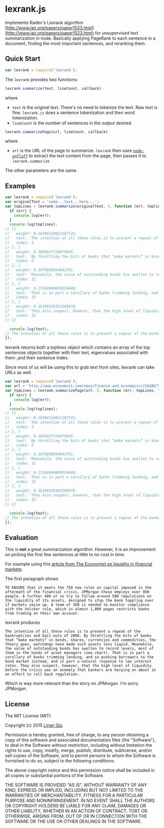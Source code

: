 # lexrank.js

Implements Radev's Lexrank algorithm [http://www.jair.org/papers/paper1523.html](http://www.jair.org/papers/paper1523.html) for unsupervised text summarization in node. Basically applying PageRank to each sentence in a document, finding the most important sentences, and reranking them.

## Quick Start

```js
var lexrank = require('lexrank');
```

The `lexrank` provides two functions:

```js
lexrank.summarize(text, lineCount, callback)
```

where

- `text` is the original text. There's no need to tokenize the text. Raw text is fine. `lexrank.js` does a sentence tokenization and then word tokenization.
- `lineCount` is the number of sentences in the output desired.

```js
lexrank.summarizePage(url, lineCount, callback)
```

where

- `url` is the URL of the page to summarize. `lexrank` then uses [`node-unfluff`](https://github.com/ageitgey/node-unfluff) to extract the text content from the page, then passes it to `lexrank.summarize`

The other parameters are the same.

## Examples

```js
var lexrank = require('lexrank');
var originalText = 'some...text...here...';
var topLines = lexrank.summarize(originalText, 5, function (err, toplines, text) {
  if (err) {
    console.log(err);
  }
  console.log(toplines);
// [{
//   weight: 0.16398118821187135,
//   text: 'The intention of all these rules is to prevent a repeat of the bankruptcies and bail-outs of 2008.',
//   index: 3
// }, {
//   weight: 0.1603637724075845,
//   text: 'By throttling the bits of banks that “make markets” in bonds, shares, currencies and commodities, the theory goes, watchdogs have made such assets less liquid.',
//   index: 5
// }, {
//   weight: 0.1670898954042791,
//   text: 'Meanwhile, the value of outstanding bonds has swollen to record levels, most of them in the hands of asset managers (see chart).',
//   index: 12
// }, {
//   weight: 0.17266004699219448,
//   text: 'That is in part a corollary of banks trimming lending, and so pushing borrowers to the bond market instead, and in part a natural response to low interest rates.',
//   index: 13
// }, {
//   weight: 0.16298329363189878,
//   text: 'They also suspect, however, that the high level of liquidity before the crisis was an anomaly that bankers are harping on about in an effort to roll back regulation.',
//   index: 32
// }]

  console.log(text);
// The intention of all these rules is to prevent a repeat of the bankruptcies and bail-outs of 2008. By throttling the bits of banks that “make markets” in bonds, shares, currencies and commodities, the theory goes, watchdogs have made such assets less liquid. Meanwhile, the value of outstanding bonds has swollen to record levels, most of them in the hands of asset managers (see chart). That is in part a corollary of banks trimming lending, and so pushing borrowers to the bond market instead, and in part a natural response to low interest rates. They also suspect, however, that the high level of liquidity before the crisis was an anomaly that bankers are harping on about in an effort to roll back regulation.
});
```

lexrank returns both a toplines object which contains an array of the top sentences objects together with their text, eigenvalues associated with them ,and their sentence index.

Since most of us will be using this to grab text from sites, lexrank can take URLs as well.

```js
var lexrank = require('lexrank');
var url = 'http://www.economist.com/news/finance-and-economics/21648673-regulators-have-made-banking-safer-has-made-markets-riskier-frozen';
var topLines = lexrank.summarizePage(url, 5, function (err, topLines, text) {
  if (err) {
    console.log(err);
  }
  console.log(toplines);
// [{
//   weight: 0.16398118821187135,
//   text: 'The intention of all these rules is to prevent a repeat of the bankruptcies and bail-outs of 2008.',
//   index: 3
// }, {
//   weight: 0.1603637724075845,
//   text: 'By throttling the bits of banks that “make markets” in bonds, shares, currencies and commodities, the theory goes, watchdogs have made such assets less liquid.',
//   index: 5
// }, {
//   weight: 0.1670898954042791,
//   text: 'Meanwhile, the value of outstanding bonds has swollen to record levels, most of them in the hands of asset managers (see chart).',
//   index: 12
// }, {
//   weight: 0.17266004699219448,
//   text: 'That is in part a corollary of banks trimming lending, and so pushing borrowers to the bond market instead, and in part a natural response to low interest rates.',
//   index: 13
// }, {
//   weight: 0.16298329363189878,
//   text: 'They also suspect, however, that the high level of liquidity before the crisis was an anomaly that bankers are harping on about in an effort to roll back regulation.',
//   index: 32
// }]

  console.log(text);
// The intention of all these rules is to prevent a repeat of the bankruptcies and bail-outs of 2008. By throttling the bits of banks that “make markets” in bonds, shares, currencies and commodities, the theory goes, watchdogs have made such assets less liquid. Meanwhile, the value of outstanding bonds has swollen to record levels, most of them in the hands of asset managers (see chart). That is in part a corollary of banks trimming lending, and so pushing borrowers to the bond market instead, and in part a natural response to low interest rates. They also suspect, however, that the high level of liquidity before the crisis was an anomaly that bankers are harping on about in an effort to roll back regulation.
});
```

## Evaluation

This is **not** a great summarization algorithm. However, it is an improvement on picking the first few sentences at little to no cost in time.

For example using this [article from The Economist on liquidity in financial markets](http://www.economist.com/news/finance-and-economics/21648673-regulators-have-made-banking-safer-has-made-markets-riskier-frozen):

The first paragraph shows

```
TO ENSURE that it meets the 750 new rules on capital imposed in the aftermath of the financial crisis, JPMorgan Chase employs over 950 people. A further 400 or so try to follow around 500 regulations on the liquidity of its assets, designed to stop the bank toppling over if markets seize up. A team of 300 is needed to monitor compliance with the Volcker rule, which in almost 1,000 pages restricts banks from trading on their own account.
```

lexrank produces

```
The intention of all these rules is to prevent a repeat of the bankruptcies and bail-outs of 2008. By throttling the bits of banks that “make markets” in bonds, shares, currencies and commodities, the theory goes, watchdogs have made such assets less liquid. Meanwhile, the value of outstanding bonds has swollen to record levels, most of them in the hands of asset managers (see chart). That is in part a corollary of banks trimming lending, and so pushing borrowers to the bond market instead, and in part a natural response to low interest rates. They also suspect, however, that the high level of liquidity before the crisis was an anomaly that bankers are harping on about in an effort to roll back regulation.
```

Which is way more relevant than the story on JPMorgan. I'm sorry JPMorgan.

## License

The MIT License (MIT)

Copyright (c) 2015 [Linan Qiu](github.com/linanqiu)

Permission is hereby granted, free of charge, to any person obtaining a copy
of this software and associated documentation files (the "Software"), to deal
in the Software without restriction, including without limitation the rights
to use, copy, modify, merge, publish, distribute, sublicense, and/or sell
copies of the Software, and to permit persons to whom the Software is
furnished to do so, subject to the following conditions:

The above copyright notice and this permission notice shall be included in
all copies or substantial portions of the Software.

THE SOFTWARE IS PROVIDED "AS IS", WITHOUT WARRANTY OF ANY KIND, EXPRESS OR
IMPLIED, INCLUDING BUT NOT LIMITED TO THE WARRANTIES OF MERCHANTABILITY,
FITNESS FOR A PARTICULAR PURPOSE AND NONINFRINGEMENT. IN NO EVENT SHALL THE
AUTHORS OR COPYRIGHT HOLDERS BE LIABLE FOR ANY CLAIM, DAMAGES OR OTHER
LIABILITY, WHETHER IN AN ACTION OF CONTRACT, TORT OR OTHERWISE, ARISING FROM,
OUT OF OR IN CONNECTION WITH THE SOFTWARE OR THE USE OR OTHER DEALINGS IN
THE SOFTWARE.
